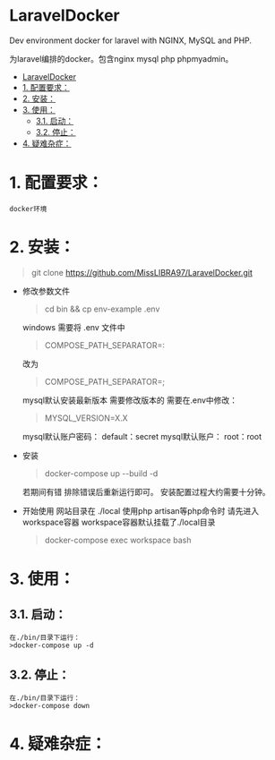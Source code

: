 # LaravelDocker
Dev environment docker for laravel with NGINX, MySQL and PHP.

为laravel编排的docker。包含nginx mysql php phpmyadmin。
<!-- TOC -->

- [LaravelDocker](#laraveldocker)
- [1. 配置要求：](#1-配置要求)
- [2. 安装：](#2-安装)
- [3. 使用：](#3-使用)
    - [3.1. 启动：](#31-启动)
    - [3.2. 停止：](#32-停止)
- [4. 疑难杂症：](#4-疑难杂症)

<!-- /TOC -->
# 1. 配置要求：
    docker环境
# 2. 安装：

> git clone https://github.com/MissLIBRA97/LaravelDocker.git

* 修改参数文件

    > cd bin && cp env-example .env

    windows 需要将 .env 文件中
    >COMPOSE_PATH_SEPARATOR=:

    改为
    >COMPOSE_PATH_SEPARATOR=;

    mysql默认安装最新版本 需要修改版本的 需要在.env中修改：
    >MYSQL_VERSION=X.X

    mysql默认账户密码：
        default：secret
    mysql默认账户：
        root：root

* 安装
    > docker-compose up --build -d

    若期间有错 排除错误后重新运行即可。
    安装配置过程大约需要十分钟。

* 开始使用
    网站目录在 ./local
    使用php artisan等php命令时 请先进入workspace容器
    workspace容器默认挂载了./local目录
    >docker-compose exec workspace bash

# 3. 使用：
## 3.1. 启动：
    在./bin/目录下运行：
    >docker-compose up -d

## 3.2. 停止：
    在./bin/目录下运行：
    >docker-compose down


# 4. 疑难杂症：

